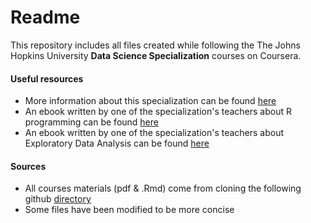 # Readme

This repository includes all files created while following the The Johns Hopkins University **Data Science Specialization** courses on Coursera.

#### Useful resources

+ More information about this specialization can be found [here](https://www.coursera.org/specializations/jhu-data-science)
+ An ebook written by one of the specialization's teachers about R programming can be found [here](https://leanpub.com/rprogramming)
+ An ebook written by one of the specialization's teachers about Exploratory Data Analysis can be found [here](https://leanpub.com/exdata)


#### Sources

+ All courses materials (pdf & .Rmd) come from cloning the following github [directory](https://github.com/DataScienceSpecialization/courses)
+ Some files have been modified to be more concise